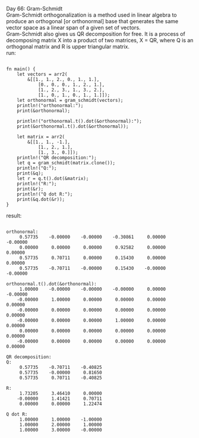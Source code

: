 Day 66: Gram-Schmidt
<br>
Gram-Schmidt orthogonalization is a method used in linear algebra to produce an orthogonal [or orthonormal] base that generates the same vector space as a linear span of a given set of vectors.
<br>
Gram-Schmidt also gives us QR decomposition for free. It is a process of decomposing matrix X into a product of two matrices, X = QR, where Q is an orthogonal matrix and R is upper triangular matrix.
<br>
run:

```

fn main() {
    let vectors = arr2(
        &[[1., 1., 2., 0., 1., 1.],
            [0., 0., 0., 1., 2., 1.],
            [1., 2., 3., 1., 3., 2.],
            [1., 0., 1., 0., 1., 1.]]);
    let orthonormal = gram_schmidt(vectors);
    println!("orthonormal:");
    print(&orthonormal);

    println!("orthonormal.t().dot(&orthonormal):");
    print(&orthonormal.t().dot(&orthonormal));

    let matrix = arr2(
        &[[1., 1., -1.],
            [1., 2., 1.],
            [1., 3., 0.]]);
    println!("QR decomposition:");
    let q = gram_schmidt(matrix.clone());
    println!("Q:");
    print(&q);
    let r = q.t().dot(&matrix);
    println!("R:");
    print(&r);
    println!("Q dot R:");
    print(&q.dot(&r));
}

```

result:

```

orthonormal:
     0.57735    -0.00000    -0.00000    -0.30861     0.00000    -0.00000
     0.00000     0.00000     0.00000     0.92582     0.00000     0.00000
     0.57735     0.70711     0.00000     0.15430     0.00000     0.00000
     0.57735    -0.70711    -0.00000     0.15430    -0.00000    -0.00000

orthonormal.t().dot(&orthonormal):
     1.00000    -0.00000    -0.00000    -0.00000     0.00000    -0.00000
    -0.00000     1.00000     0.00000     0.00000     0.00000     0.00000
    -0.00000     0.00000     0.00000     0.00000     0.00000     0.00000
    -0.00000     0.00000     0.00000     1.00000     0.00000     0.00000
     0.00000     0.00000     0.00000     0.00000     0.00000     0.00000
    -0.00000     0.00000     0.00000     0.00000     0.00000     0.00000

QR decomposition:
Q:
     0.57735    -0.70711    -0.40825
     0.57735    -0.00000     0.81650
     0.57735     0.70711    -0.40825

R:
     1.73205     3.46410     0.00000
    -0.00000     1.41421     0.70711
     0.00000     0.00000     1.22474

Q dot R:
     1.00000     1.00000    -1.00000
     1.00000     2.00000     1.00000
     1.00000     3.00000    -0.00000

```